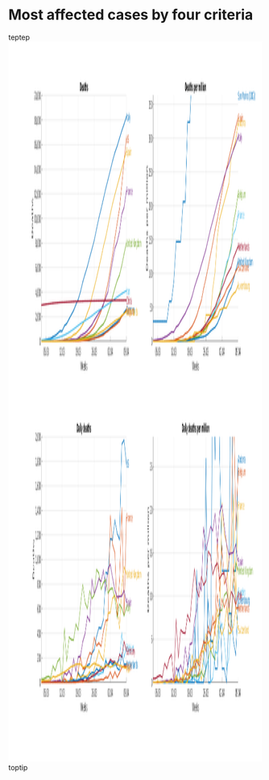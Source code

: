 # Most affected cases by four criteria
teptep<br>
<img src="highest.png" alt="Most affected countries" height="1427" width="2851"><br>
toptip

